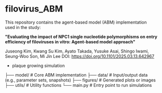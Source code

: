 # filovirus_ABM

This repository contains the agent-based model (ABM) implementation used in the study:

**"Evaluating the impact of NPC1 single nucleotide polymorphisms on entry efficiency of filoviruses in vitro: Agent-based model approach"**

Juseong Kim, Kwang Su Kim, Ayato Takada, Yusuke Asai, Shingo Iwami, Seung-Woo Son, Mi Jin Lee
DOI: https://doi.org/10.1101/2025.03.13.642967

- plaque growing simulation



├── model/              # Core ABM implementation
├── data/               # Input/output data (e.g., parameter sets, snapshots)
├── figures/            # Generated plots or images
├── utils/              # Utility functions
└── main.py             # Entry point to run simulations
